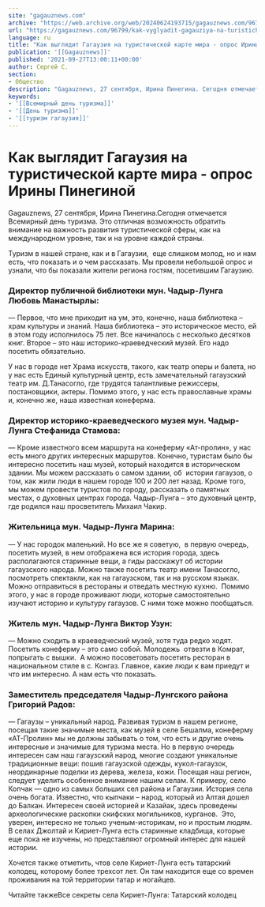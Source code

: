 ```yaml
---
site: "gagauznews.com"
archive: "https://web.archive.org/web/20240624193715/gagauznews.com/96799/kak-vyglyadit-gagauziya-na-turisticheskoj-karte-mira-opros-iriny-pineginoj.html"
url: "https://gagauznews.com/96799/kak-vyglyadit-gagauziya-na-turisticheskoj-karte-mira-opros-iriny-pineginoj.html"
language: ru
title: "Как выглядит Гагаузия на туристической карте мира - опрос Ирины Пинегиной"
publication: '[[Gagauznews]]'
published: '2021-09-27T13:00:11+00:00'
author: Сергей С.
section:
- Общество
description: "Gagauznews, 27 сентября, Ирина Пинегина. Сегодня отмечается Всемирный день туризма. Это отличная возможность обратить внимание на важность развития туристической сферы, как на международном уровне, так и на уровне каждой страны. Туризм в нашей стране, как и в Гагаузии, еще слишком молод, но и нам есть, что показать и о чем рассказать. Мы провели небольшой опрос и узнали, что бы показали жители региона гостям, посетившим Гагаузию. Директор публичной библиотеки мун. Чадыр-Лунга Любовь Манастырлы: — Первое, что мне приходит на ум, это, конечно, наша библиотека – храм культуры и знаний. Наша библиотека – это историческое место, ей в этом году исполнилось 75 […]"
keywords:
- '[[Всемирный день туризма]]'
- '[[День туризма]]'
- '[[туризм гагаузия]]'
---
```


# Как выглядит Гагаузия на туристической карте мира - опрос Ирины Пинегиной

Gagauznews, 27 сентября, Ирина Пинегина.Сегодня отмечается Всемирный день туризма. Это отличная возможность обратить внимание на важность развития туристической сферы, как на международном уровне, так и на уровне каждой страны.

Туризм в нашей стране, как и в Гагаузии,  еще слишком молод, но и нам есть, что показать и о чем рассказать. Мы провели небольшой опрос и узнали, что бы показали жители региона гостям, посетившим Гагаузию.

### Директор публичной библиотеки мун. Чадыр-Лунга Любовь Манастырлы:

— Первое, что мне приходит на ум, это, конечно, наша библиотека – храм культуры и знаний. Наша библиотека – это историческое место, ей в этом году исполнилось 75 лет. Все начиналось с несколько десятков книг. Второе – это наш историко-краеведческий музей. Его надо посетить обязательно.

У нас в городе нет Храма искусств, такого, как театр оперы и балета, но у нас есть Единый культурный центр, есть замечательный гагаузский театр им. Д.Танасогло, где трудятся талантливые режиссеры, постановщики, актеры. Помимо этого, у нас есть православные храмы и, конечно же, наша известная конеферма.

### Директор историко-краеведческого музея мун. Чадыр-Лунга Стефанида Стамова:

— Кроме известного всем маршрута на конеферму «Ат-пролин», у нас есть много других интересных маршрутов. Конечно, туристам было бы интересно посетить наш музей, который находится в историческом здании. Мы можем рассказать о самом здании, об  истории гагаузов, о том, как жили люди в нашем городе 100 и 200 лет назад. Кроме того, мы можем провести туристов по городу, рассказать о памятных местах, о духовных центрах города. Чадыр-Лунга – это духовный центр, где родился наш просветитель Михаил Чакир.

### Жительница мун. Чадыр-Лунга Марина:

— У нас городок маленький. Но все же я советую,  в первую очередь, посетить музей, в нем отображена вся история города, здесь располагаются старинные вещи, а гиды расскажут об истории гагаузского народа. Можно также посетить театр имени Танасогло, посмотреть спектакли, как на гагаузском, так и на русском языках. Можно отправиться в рестораны и отведать местную кухню.  Помимо этого, у нас в городе проживают люди, которые самостоятельно изучают историю и культуру гагаузов. С ними тоже можно пообщаться.

### Житель мун. Чадыр-Лунга Виктор Узун:

— Можно сходить в краеведческий музей, хотя туда редко ходят. Посетить конеферму – это само собой. Молодежь  отвезти в Комрат, попрыгать с вышки.  А можно посоветовать посетить ресторан в национальном стиле в с. Конгаз. Главное, какие люди к вам приедут и что им интересно. А нам есть что показать.

### Заместитель председателя Чадыр-Лунгского района Григорий Радов:

— Гагаузы – уникальный народ. Развивая туризм в нашем регионе, посещая такие значимые места, как музей в селе Бешалма, конеферму «АТ-Пролин» мы не должны забывать о том, что есть и другие очень интересные и значимые для туризма места. Но в первую очередь интересен сам наш гагаузский народ, многие создают уникальные традиционные вещи: пошив гагаузской одежды, кукол-гагаузок, неординарные поделки из дерева, железа, кожи. Посещая наш регион, следует уделить особенное внимание нашим селам. К примеру, село Копчак — одно из самых больших сел района и Гагаузии. История села очень богата. Известно, что кыпчаки – народ, который из Алтая дошел до Балкан. Интересен своей историей и Казайак, здесь проведены археологические раскопки скифских могильников, курганов.  Это, уверен, интересно не только ученым-историкам, но и простым людям. В селах Джолтай и Кириет-Лунга есть старинные кладбища, которые еще пока не изучены, но представляют огромный интерес для нашей истории.

Хочется также отметить, чтов селе Кириет-Лунга есть татарский колодец, которому более трехсот лет. Он там находится еще со времен проживания на той территории татар и ногайцев.

Читайте такжеВсе секреты села Кириет-Лунга: Татарский колодец